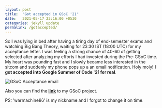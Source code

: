 ```yaml
---
layout: post
title:  "Got accepted in GSoC '21"
date:   2021-05-17 23:16:00 +0530
categories: jekyll update
permalink: /gotaccepted/
---
```


So I was lying in bed after having a tiring day of end-semester exams and watching Big Bang Theory, waiting for 23:30 IST (18:00 UTC) for my acceptance letter. I was feeling a strong chance of 40-60 of getting selected after analyzing my efforts I had invested during the Pre-GSoC time. My heart was pounding fast and I slowly became less interested in the sitcom and suddenly my phone pops up a an email notification. Holy moly! **I got accepted into Google Summer of Code '21 for real**.

![GSoC Acceptance email]({{site.baseurl}}/assets/img/accepted.png)

Also you can find the **[link](https://summerofcode.withgoogle.com/projects/#5929577068625920)** to my GSoC project.

PS: 'warmachine86' is my nickname and I forgot to change it on time.